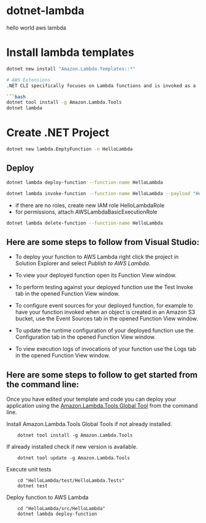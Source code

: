 # dotnet-lambda
hello world aws lambda

# Install lambda templates
```bash
dotnet new install "Amazon.Lambda.Templates::*"

# AWS Extensions 
.NET CLI specifically focuses on Lambda functions and is invoked as a .NET tool 

```bash
dotnet tool install -g Amazon.Lambda.Tools
dotnet lambda
```

# Create .NET Project
```bash
dotnet new lambda.EmptyFunction -n HelloLambda
```

## Deploy 
```bash
dotnet lambda deploy-function --function-name HelloLambda

dotnet lambda invoke-function --function-name HelloLambda --payload "Hello World!"
```

- if there are no roles, create new IAM role HelloLambdaRole
- for permissions, attach AWSLambdaBasicExecutionRole
  
```bash
dotnet lambda delete-function --function-name HelloLambda
```

## Here are some steps to follow from Visual Studio:
- To deploy your function to AWS Lambda right click the project in Solution Explorer and select *Publish to AWS Lambda*.

- To view your deployed function open its Function View window.

- To perform testing against your deployed function use the Test Invoke tab in the opened Function View window.

- To configure event sources for your deployed function, for example to have your function invoked when an object is created in an Amazon S3 bucket, use the Event Sources tab in the opened Function View window.

- To update the runtime configuration of your deployed function use the Configuration tab in the opened Function View window.

- To view execution logs of invocations of your function use the Logs tab in the opened Function View window.

## Here are some steps to follow to get started from the command line:

Once you have edited your template and code you can deploy your application using the [Amazon.Lambda.Tools Global Tool](https://github.com/aws/aws-extensions-for-dotnet-cli#aws-lambda-amazonlambdatools) from the command line.

Install Amazon.Lambda.Tools Global Tools if not already installed.
```
    dotnet tool install -g Amazon.Lambda.Tools
```

If already installed check if new version is available.
```
    dotnet tool update -g Amazon.Lambda.Tools
```

Execute unit tests
```
    cd "HelloLambda/test/HelloLambda.Tests"
    dotnet test
```

Deploy function to AWS Lambda
```
    cd "HelloLambda/src/HelloLambda"
    dotnet lambda deploy-function
```

